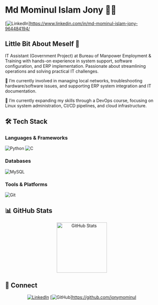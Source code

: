 # Md Mominul Islam Jony 👨‍💻


[![LinkedIn](https://img.shields.io/badge/LinkedIn-Connect-blue)]https://www.linkedin.com/in/md-mominul-islam-jony-964484194/

## Little Bit About Meself 🚀

IT Assistant (Government Project) at Bureau of Manpower Employment & Training with hands-on experience in system support, software configuration, and ERP implementation. Passionate about streamlining operations and solving practical IT challenges.

🔭 I’m currently involved in managing local networks, troubleshooting hardware/software issues, and supporting ERP system integration and IT documentation.

🌱 I’m currently expanding my skills through a DevOps course, focusing on Linux system administration, CI/CD pipelines, and cloud infrastructure.

## 🛠️ Tech Stack
### Languages & Frameworks
<p>
  <img alt="Python" src="https://img.shields.io/badge/-Python-3776AB?style=flat-square&logo=python&logoColor=white" />
  <img alt="C" src="https://img.shields.io/badge/-C-A8B9CC?style=flat-square&logo=c&logoColor=white" />
</p>

### Databases
<p>
  <img alt="MySQL" src="https://img.shields.io/badge/-MySQL-4479A1?style=flat-square&logo=mysql&logoColor=white" />
</p>

### Tools & Platforms
<p>
  <img alt="Git" src="https://img.shields.io/badge/-Git-F05032?style=flat-square&logo=git&logoColor=white" />
</p>

## 📊 GitHub Stats

<div align="center">
<img src="https://github-readme-stats.vercel.app/api?username=jonymominul&show_icons=true&count_private=true&theme=radical" alt="GitHub Stats" height="165"> 
</div>

## 🤝 Connect

<div align="center">
  
[![LinkedIn](https://img.shields.io/badge/linkedin-%230077B5.svg?style=for-the-badge&logo=linkedin&logoColor=white)](https://www.linkedin.com/in/md-mominul-islam-jony-964484194/)
[![GitHub](https://img.shields.io/badge/github-%23121011.svg?style=for-the-badge&logo=github&logoColor=white)]https://github.com/jonymominul

</div>
